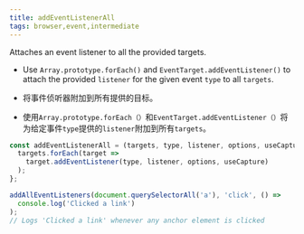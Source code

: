 ```yaml
---
title: addEventListenerAll
tags: browser,event,intermediate
---
```


Attaches an event listener to all the provided targets.

- Use `Array.prototype.forEach()` and `EventTarget.addEventListener()` to attach the provided `listener` for the given event `type` to all `targets`.

- 将事件侦听器附加到所有提供的目标。

- 使用`Array.prototype.forEach（）`和`EventTarget.addEventListener（）`将为给定事件`type`提供的`listener`附加到所有`targets`。
  
```js
const addEventListenerAll = (targets, type, listener, options, useCapture) => {
  targets.forEach(target =>
    target.addEventListener(type, listener, options, useCapture)
  );
};
```

```js
addAllEventListeners(document.querySelectorAll('a'), 'click', () =>
  console.log('Clicked a link')
);
// Logs 'Clicked a link' whenever any anchor element is clicked
```
